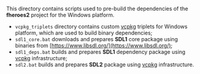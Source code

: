 This directory contains scripts used to pre-build the dependencies of the **fheroes2** project for the Windows platform.

* `vcpkg_triplets` directory contains custom [vcpkg](https://vcpkg.io/) triplets for Windows platform, which are used to build binary dependencies;
* `sdl1_core.bat` downloads and prepares **SDL1** core package using binaries from [https://www.libsdl.org/](https://www.libsdl.org/);
* `sdl1_deps.bat` builds and prepares **SDL1** dependency package using [vcpkg](https://vcpkg.io/) infrastructure;
* `sdl2.bat` builds and prepares **SDL2** package using [vcpkg](https://vcpkg.io/) infrastructure.
